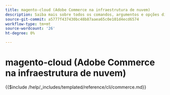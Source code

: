```yaml
---
title: magento-cloud (Adobe Commerce na infraestrutura de nuvem)
description: Saiba mais sobre todos os comandos, argumentos e opções disponíveis para a ferramenta de linha de comando da Adobe Commerce magento-cloud.
source-git-commit: a5777f437430bc48b87aaea65c0e101d4ecd6574
workflow-type: tm+mt
source-wordcount: '26'
ht-degree: 0%

---
```



# magento-cloud (Adobe Commerce na infraestrutura de nuvem)

{{$include /help/_includes/templated/reference/cli/commerce.md}}
